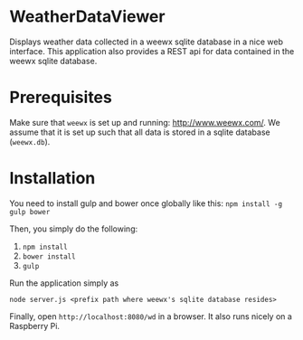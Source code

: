 # WeatherDataViewer
Displays weather data collected in a weewx sqlite database in a nice web interface. This application also provides a REST api for data contained in the weewx sqlite database.

# Prerequisites
Make sure that ```weewx``` is set up and running: http://www.weewx.com/.
We assume that it is set up such that all data is stored in a sqlite database (```weewx.db```).

# Installation
You need to install gulp and bower once globally like this:
```npm install -g gulp bower```

Then, you simply do the following:

1. ```npm install```
2. ```bower install```
3. ```gulp```

Run the application simply as 
```
node server.js <prefix path where weewx's sqlite database resides>
```
Finally, open ```http://localhost:8080/wd``` in a browser. It also runs nicely on a Raspberry Pi.
